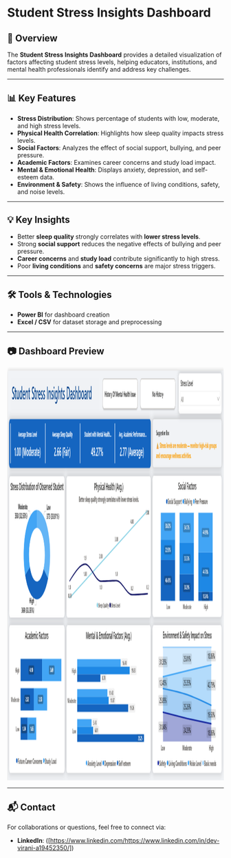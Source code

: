 # Student Stress Insights Dashboard

## 📌 Overview
The **Student Stress Insights Dashboard** provides a detailed visualization of factors affecting student stress levels, helping educators, institutions, and mental health professionals identify and address key challenges.

---

## 📊 Key Features
- **Stress Distribution**: Shows percentage of students with low, moderate, and high stress levels.
- **Physical Health Correlation**: Highlights how sleep quality impacts stress levels.
- **Social Factors**: Analyzes the effect of social support, bullying, and peer pressure.
- **Academic Factors**: Examines career concerns and study load impact.
- **Mental & Emotional Health**: Displays anxiety, depression, and self-esteem data.
- **Environment & Safety**: Shows the influence of living conditions, safety, and noise levels.

---

## 💡 Key Insights
- Better **sleep quality** strongly correlates with **lower stress levels**.
- Strong **social support** reduces the negative effects of bullying and peer pressure.
- **Career concerns** and **study load** contribute significantly to high stress.
- Poor **living conditions** and **safety concerns** are major stress triggers.

---

## 🛠 Tools & Technologies
- **Power BI** for dashboard creation
- **Excel / CSV** for dataset storage and preprocessing

---

## 📷 Dashboard Preview
<img width="1857" height="958" alt="coffee_Dashboard" src="https://github.com/BCA-CODES/student-stress-insights-dashboard/blob/main/student_stress_dashboard.png" />

---

## 📬 Contact
For collaborations or questions, feel free to connect via:
- **LinkedIn**: ([https://www.linkedin.com/https://www.linkedin.com/in/dev-virani-a19452350/])
